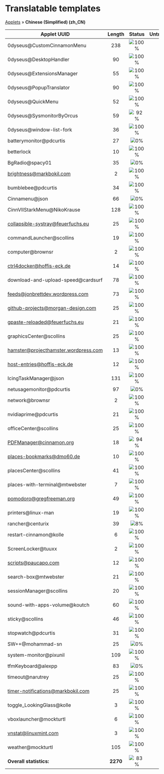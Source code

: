 # Translatable templates
[Applets](../README.md) &#187; **Chinese (Simplified) (zh_CN)**

Applet UUID | Length | Status | Untranslated
------------|:------:|:------:|:-----------:
0dyseus@CustomCinnamonMenu | 238 | ![100%](http://progressed.io/bar/100) |  0
0dyseus@DesktopHandler | 90 | ![100%](http://progressed.io/bar/100) |  0
0dyseus@ExtensionsManager | 55 | ![100%](http://progressed.io/bar/100) |  0
0dyseus@PopupTranslator | 90 | ![100%](http://progressed.io/bar/100) |  0
0dyseus@QuickMenu | 52 | ![100%](http://progressed.io/bar/100) |  0
0dyseus@SysmonitorByOrcus | 59 | ![92%](http://progressed.io/bar/92) |  5
0dyseus@window-list-fork | 36 | ![100%](http://progressed.io/bar/100) |  0
batterymonitor@pdcurtis | 27 | ![0%](http://progressed.io/bar/0) | 27
betterlock | 10 | ![100%](http://progressed.io/bar/100) |  0
BgRadio@spacy01 | 35 | ![0%](http://progressed.io/bar/0) | 35
brightness@markbokil.com | 2 | ![100%](http://progressed.io/bar/100) |  0
bumblebee@pdcurtis | 34 | ![100%](http://progressed.io/bar/100) |  0
Cinnamenu@json | 66 | ![0%](http://progressed.io/bar/0) | 66
CinnVIIStarkMenu@NikoKrause | 128 | ![100%](http://progressed.io/bar/100) |  0
collapsible-systray@feuerfuchs.eu | 25 | ![100%](http://progressed.io/bar/100) |  0
commandLauncher@scollins | 19 | ![100%](http://progressed.io/bar/100) |  0
computer@brownsr | 2 | ![100%](http://progressed.io/bar/100) |  0
ctrl4docker@hoffis-eck.de | 14 | ![100%](http://progressed.io/bar/100) |  0
download-and-upload-speed@cardsurf | 78 | ![100%](http://progressed.io/bar/100) |  0
feeds@jonbrettdev.wordpress.com | 73 | ![100%](http://progressed.io/bar/100) |  0
github-projects@morgan-design.com | 25 | ![100%](http://progressed.io/bar/100) |  0
gpaste-reloaded@feuerfuchs.eu | 21 | ![100%](http://progressed.io/bar/100) |  0
graphicsCenter@scollins | 25 | ![100%](http://progressed.io/bar/100) |  0
hamster@projecthamster.wordpress.com | 13 | ![100%](http://progressed.io/bar/100) |  0
host-entries@hoffis-eck.de | 12 | ![100%](http://progressed.io/bar/100) |  0
IcingTaskManager@json | 131 | ![100%](http://progressed.io/bar/100) |  0
netusagemonitor@pdcurtis | 97 | ![0%](http://progressed.io/bar/0) | 97
network@brownsr | 2 | ![100%](http://progressed.io/bar/100) |  0
nvidiaprime@pdcurtis | 21 | ![100%](http://progressed.io/bar/100) |  0
officeCenter@scollins | 25 | ![100%](http://progressed.io/bar/100) |  0
PDFManager@cinnamon.org | 18 | ![94%](http://progressed.io/bar/94) |  1
places-bookmarks@dmo60.de | 10 | ![100%](http://progressed.io/bar/100) |  0
placesCenter@scollins | 41 | ![100%](http://progressed.io/bar/100) |  0
places-with-terminal@mtwebster | 7 | ![100%](http://progressed.io/bar/100) |  0
pomodoro@gregfreeman.org | 49 | ![100%](http://progressed.io/bar/100) |  0
printers@linux-man | 19 | ![100%](http://progressed.io/bar/100) |  0
rancher@centurix | 39 | ![8%](http://progressed.io/bar/8) |  36
restart-cinnamon@kolle | 6 | ![100%](http://progressed.io/bar/100) |  0
ScreenLocker@tuuxx | 2 | ![100%](http://progressed.io/bar/100) |  0
scripts@paucapo.com | 12 | ![100%](http://progressed.io/bar/100) |  0
search-box@mtwebster | 21 | ![100%](http://progressed.io/bar/100) |  0
sessionManager@scollins | 20 | ![100%](http://progressed.io/bar/100) |  0
sound-with-apps-volume@koutch | 60 | ![100%](http://progressed.io/bar/100) |  0
sticky@scollins | 46 | ![100%](http://progressed.io/bar/100) |  0
stopwatch@pdcurtis | 31 | ![100%](http://progressed.io/bar/100) |  0
SW++@mohammad-sn | 25 | ![0%](http://progressed.io/bar/0) | 25
system-monitor@pixunil | 109 | ![100%](http://progressed.io/bar/100) |  0
tfmKeyboard@alexpp | 83 | ![0%](http://progressed.io/bar/0) | 83
timeout@narutrey | 25 | ![100%](http://progressed.io/bar/100) |  0
timer-notifications@markbokil.com | 25 | ![100%](http://progressed.io/bar/100) |  0
toggle_LookingGlass@kolle | 3 | ![100%](http://progressed.io/bar/100) |  0
vboxlauncher@mockturtl | 6 | ![100%](http://progressed.io/bar/100) |  0
vnstat@linuxmint.com | 3 | ![100%](http://progressed.io/bar/100) |  0
weather@mockturtl | 105 | ![100%](http://progressed.io/bar/100) |  0
**Overall statistics:** | **2270** | ![83%](http://progressed.io/bar/83) | **375**
